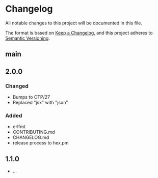 # Changelog

All notable changes to this project will be documented in this file.

The format is based on [Keep a Changelog](https://keepachangelog.com/en/1.1.0/),
and this project adheres to [Semantic Versioning](https://semver.org/spec/v2.0.0.html).

## main

## 2.0.0

### Changed

- Bumps to OTP/27
- Replaced "jsx" with "json"

### Added

- erlfmt
- CONTRIBUTING.md
- CHANGELOG.md
- release process to hex.pm

## 1.1.0

- ...
